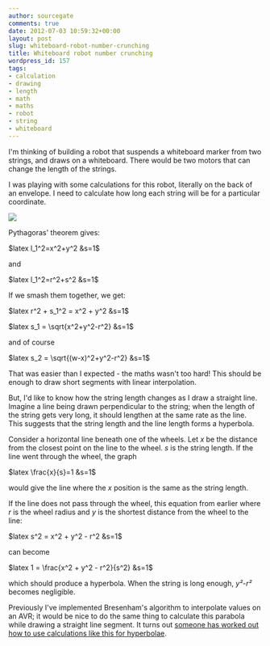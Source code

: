 ```yaml
---
author: sourcegate
comments: true
date: 2012-07-03 10:59:32+00:00
layout: post
slug: whiteboard-robot-number-crunching
title: Whiteboard robot number crunching
wordpress_id: 157
tags:
- calculation
- drawing
- length
- math
- maths
- robot
- string
- whiteboard
---
```


I'm thinking of building a robot that suspends a whiteboard marker from two strings, and draws on a whiteboard.  There would be two motors that can change the length of the strings.

I was playing with some calculations for this robot, literally on the back of an envelope.  I need to calculate how long each string will be for a particular coordinate.

[![](http://sourcegate.files.wordpress.com/2012/07/whiteboard-robot-maths-1.png)](http://sourcegate.files.wordpress.com/2012/07/whiteboard-robot-maths-1.png)

Pythagoras' theorem gives:

$latex l_1^2=x^2+y^2 &s=1$

and

$latex l_1^2=r^2+s^2 &s=1$

If we smash them together, we get:

$latex r^2 + s_1^2 = x^2 + y^2 &s=1$

$latex s_1 = \sqrt{x^2+y^2-r^2} &s=1$

and of course

$latex s_2 = \sqrt{(w-x)^2+y^2-r^2} &s=1$

That was easier than I expected - the maths wasn't too hard!  This should be enough to draw short segments with linear interpolation.

But, I'd like to know how the string length changes as I draw a straight line.  Imagine a line being drawn perpendicular to the string; when the length of the string gets very long, it should lengthen at the same rate as the line.  This suggests that the string length and the line length forms a hyperbola.

Consider a horizontal line beneath one of the wheels.  Let _x_ be the distance from the closest point on the line to the wheel.  _s_ is the string length.  If the line went through the wheel, the graph

$latex \frac{x}{s}=1 &s=1$

would give the line where the _x_ position is the same as the string length.

If the line does not pass through the wheel, this equation from earlier where _r_ is the wheel radius and _y_ is the shortest distance from the wheel to the line:

$latex s^2 = x^2 + y^2 - r^2 &s=1$

can become

$latex 1 = \frac{x^2 + y^2 - r^2}{s^2} &s=1$

which should produce a hyperbola.  When the string is long enough, _y²-r²_ becomes negligible.

Previously I've implemented Bresenham's algorithm to interpolate values on an AVR; it would be nice to do the same thing to calculate this parabola while drawing a straight line segment.  It turns out [ someone has worked out how to use calculations like this for hyperbolae](http://citeseerx.ist.psu.edu/viewdoc/download?doi=10.1.1.19.2194&rep=rep1&type=pdf).

